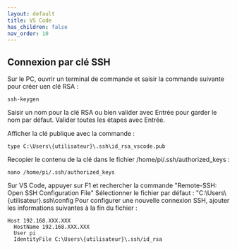 ```yaml
---
layout: default
title: VS Code
has_children: false
nav_order: 10
---
```


## [](#header-1)Connexion par clé SSH
Sur le PC, ouvrir un terminal de commande et saisir la commande suivante pour créer uen clé RSA : 
```
ssh-keygen
```
Saisir un nom pour la clé RSA ou bien valider avec Entrée pour garder le nom par défaut. 
Valider toutes les étapes avec Entrée. 

Afficher la clé publique avec la commande : 
```
type C:\Users\{utilisateur}\.ssh\id_rsa_vscode.pub
```
Recopier le contenu de la clé dans le fichier /home/pi/.ssh/authorized_keys : 
```
nano /home/pi/.ssh/authorized_keys
```
Sur VS Code, appuyer sur F1 et rechercher la commande "Remote-SSH: Open SSH Configuration File"
Sélectionner le fichier par défaut : "C:\Users\\{utilisateur\}\.ssh\config
Pour configurer une nouvelle connexion SSH, ajouter les informations suivantes à la fin du fichier : 
```
Host 192.168.XXX.XXX
  HostName 192.168.XXX.XXX
  User pi
  IdentityFile C:\Users\{utilisateur}\.ssh/id_rsa
  ```
